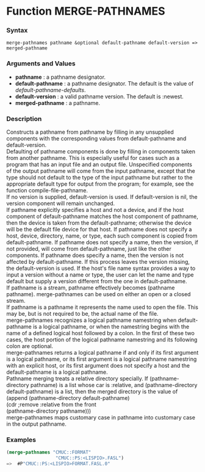 <!-- Generated on 05/10/2020 by https://github.com/anto2oo/clhs-evolved -->

# Function MERGE-PATHNAMES

### Syntax
`merge-pathnames pathname &optional default-pathname default-version => merged-pathname`  


### Arguments and Values
- **pathname** : a pathname designator.   
- **default-pathname** : a pathname designator.  The default is the value of *default-pathname-defaults*.   
- **default-version** : a valid pathname version.  The default is :newest.   
- **merged-pathname** : a pathname.   


### Description
Constructs a pathname from pathname by filling in any unsupplied components with the corresponding values from default-pathname and default-version.  
Defaulting of pathname components is done by filling in components taken from another pathname.  This is especially useful for cases such as a program that has an input file and an output file. Unspecified components of the output pathname will come from the input pathname, except that the type should not default to the type of the input pathname but rather to the appropriate default type for output from the program; for example, see the function compile-file-pathname.  
If no version is supplied, default-version is used. If default-version is nil, the version component will remain unchanged.  
If pathname explicitly specifies a host and not a device, and if the host component of default-pathname matches the host component of pathname, then the device is taken from the default-pathname; otherwise the device will be the default file device for that host. If pathname does not specify a host, device, directory, name, or type, each such component is copied from default-pathname. If pathname does not specify a name, then the version, if not provided, will come from default-pathname, just like the other components. If pathname does specify a name, then the version is not affected by default-pathname. If this process leaves the version missing, the default-version is used. If the host's file name syntax provides a way to input a version without a name or type, the user can let the name and type default but supply a version different from the one in default-pathname.  
 If pathname is a stream, pathname effectively becomes (pathname pathname). merge-pathnames can be used on either an open or a closed stream.  
If pathname is a pathname it represents the name used to open the file. This may be, but is not required to be, the actual name of the file.  
 merge-pathnames recognizes a logical pathname namestring when default-pathname is a logical pathname,  or when the namestring begins with the name of a defined logical host followed by a colon. In the first of these two cases,  the host portion of the logical pathname namestring and its following colon are optional.  
 merge-pathnames returns a logical pathname if and only if its first argument is a logical pathname,  or its first argument is a logical pathname namestring with an explicit host, or its first argument does not specify a host and the default-pathname is a logical pathname.  
 Pathname merging treats a relative directory specially. If (pathname-directory pathname) is a list whose car is :relative, and (pathname-directory default-pathname) is a list, then the merged directory is the value of  
 (append (pathname-directory default-pathname)  
         (cdr  ;remove :relative from the front  
           (pathname-directory pathname)))  
 merge-pathnames maps customary case in pathname into customary case in the output pathname.



### Examples
```lisp 
(merge-pathnames "CMUC::FORMAT"
                  "CMUC::PS:<LISPIO>.FASL")
=>  #P"CMUC::PS:<LISPIO>FORMAT.FASL.0"
```
